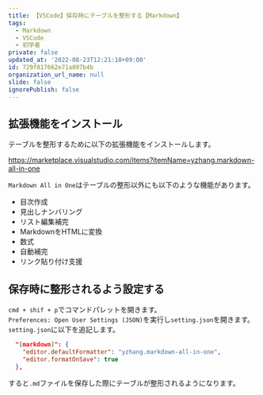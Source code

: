 ```yaml
---
title: 【VSCode】保存時にテーブルを整形する【Markdown】
tags:
  - Markdown
  - VSCode
  - 初学者
private: false
updated_at: '2022-08-23T12:21:10+09:00'
id: 729f817662e71a097b4b
organization_url_name: null
slide: false
ignorePublish: false
---
```

## 拡張機能をインストール

テーブルを整形するために以下の拡張機能をインストールします。

https://marketplace.visualstudio.com/items?itemName=yzhang.markdown-all-in-one

`Markdown All in One`はテーブルの整形以外にも以下のような機能があります。

- 目次作成
- 見出しナンバリング
- リスト編集補完
- MarkdownをHTMLに変換
- 数式
- 自動補完
- リンク貼り付け支援

## 保存時に整形されるよう設定する

`cmd + shif + p`でコマンドパレットを開きます。  
`Preferences: Open User Settings (JSON)`を実行し`setting.json`を開きます。  
`setting.json`に以下を追記します。  

```setting.json
  "[markdown]": {
    "editor.defaultFormatter": "yzhang.markdown-all-in-one",
    "editor.formatOnSave": true
  },
```

すると`.md`ファイルを保存した際にテーブルが整形されるようになります。

